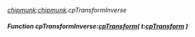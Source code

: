 _[chipmunk](../../modules/chipmunk/chipmunk-module.md):[chipmunk](../../modules/chipmunk/chipmunk-module.md).cpTransformInverse_
##### Function cpTransformInverse:[cpTransform](../../modules/chipmunk/chipmunk-cptransform.md)( t:[cpTransform](../../modules/chipmunk/chipmunk-cptransform.md) )
